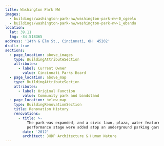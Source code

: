 ```yaml
---
title: Washington Park NW
images:
  - buildings/washington-park-nw/washington-park-nw-0_cgeelu
  - buildings/washington-park-nw/washington-park-nw-1_ebanda
location:
  lat: 39.11
  lng: -84.518365
address: '14th & Elm St., Cincinnati, OH  45202'
draft: true
sections:
  - page_location: above_images
    type: BuildingAttributeSection
    attributes:
      - label: Current Owner
        value: Cincinnati Parks Board
  - page_location: above_map
    type: BuildingAttributeSection
    attributes:
      - label: Original Function
        value: Community park and bandstand
  - page_location: below_map
    type: BuildingRenovationSection
    title: Renovation History
    renovations:
      - title: >-
          The park was expanded, and a civic lawn, plaza, water feature, and
          performance stage were added atop an underground parking garage.
        date: '2012'
        architect: BHDP Architecture & Human Nature
---
```


